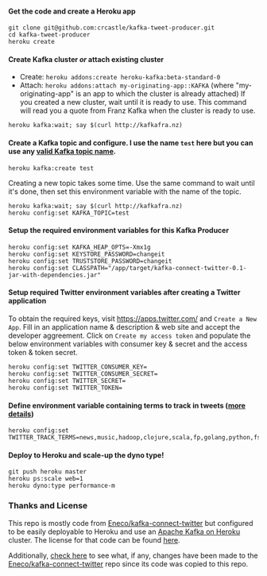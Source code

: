 #### Get the code and create a Heroku app
```
git clone git@github.com:crcastle/kafka-tweet-producer.git
cd kafka-tweet-producer
heroku create
```

#### Create Kafka cluster *or* attach existing cluster
- Create: `heroku addons:create heroku-kafka:beta-standard-0`
- Attach: `heroku addons:attach my-originating-app::KAFKA` (where "my-originating-app" is an app to which the cluster is already attached)
If you created a new cluster, wait until it is ready to use.  This command will read you a quote from Franz Kafka when the cluster is ready to use.
```
heroku kafka:wait; say $(curl http://kafkafra.nz)
```

#### Create a Kafka topic and configure. I use the name `test` here but you can use any [valid Kafka topic name](https://github.com/apache/kafka/blob/trunk/core/src/main/scala/kafka/common/Topic.scala#L29-L31).
```
heroku kafka:create test
```
Creating a new topic takes some time.  Use the same command to wait until it's done, then set this environment variable with the name of the topic.
```
heroku kafka:wait; say $(curl http://kafkafra.nz)
heroku config:set KAFKA_TOPIC=test
```

#### Setup the required environment variables for this Kafka Producer
```
heroku config:set KAFKA_HEAP_OPTS=-Xmx1g
heroku config:set KEYSTORE_PASSWORD=changeit
heroku config:set TRUSTSTORE_PASSWORD=changeit
heroku config:set CLASSPATH="/app/target/kafka-connect-twitter-0.1-jar-with-dependencies.jar"
```

#### Setup required Twitter environment variables after creating a Twitter application
To obtain the required keys, visit https://apps.twitter.com/ and `Create a New App`. Fill in an application name & description & web site and accept the developer aggreement. Click on `Create my access token` and populate the below environment variables with consumer key & secret and the access token & token secret.
```
heroku config:set TWITTER_CONSUMER_KEY=
heroku config:set TWITTER_CONSUMER_SECRET=
heroku config:set TWITTER_SECRET=
heroku config:set TWITTER_TOKEN=
```

#### Define environment variable containing terms to track in tweets ([more details](https://dev.twitter.com/streaming/overview/request-parameters#track))
```
heroku config:set TWITTER_TRACK_TERMS=news,music,hadoop,clojure,scala,fp,golang,python,fsharp,cpp,java
```

#### Deploy to Heroku and scale-up the dyno type!
```
git push heroku master
heroku ps:scale web=1
heroku dyno:type performance-m
```

### Thanks and License
This repo is mostly code from [Eneco/kafka-connect-twitter](https://github.com/Eneco/kafka-connect-twitter) but configured to be easily deployable to Heroku and use an [Apache Kafka on Heroku](https://heroku.com/kafka) cluster.  The license for that code can be found [here](https://github.com/Eneco/kafka-connect-twitter/blob/develop/LICENSE).

Additionally, [check here](https://github.com/Eneco/kafka-connect-twitter/compare/217b89cba3d90b9c6335672597fc828ff2e0c334...HEAD) to see what, if any, changes have been made to the [Eneco/kafka-connect-twitter](https://github.com/Eneco/kafka-connect-twitter) repo since its code was copied to this repo.
